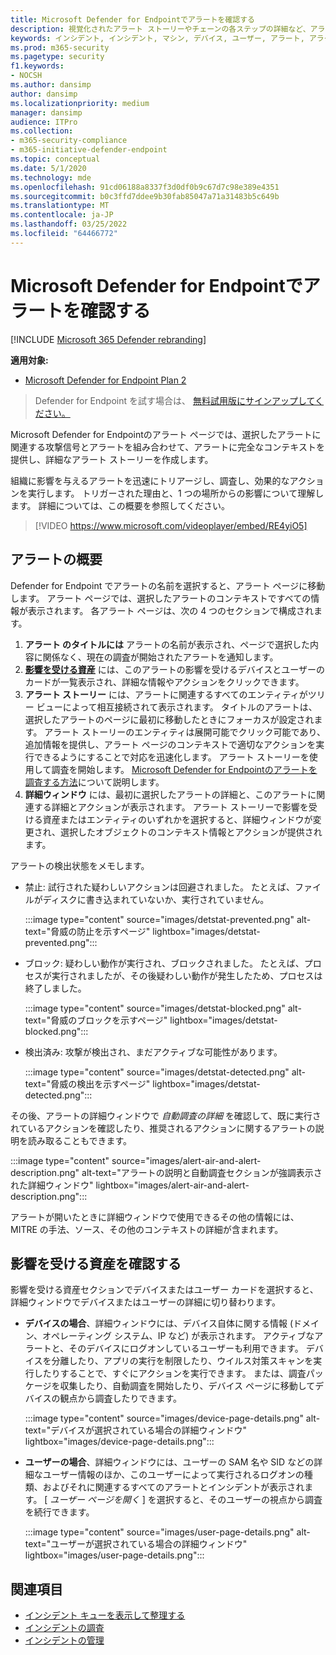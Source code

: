 ```yaml
---
title: Microsoft Defender for Endpointでアラートを確認する
description: 視覚化されたアラート ストーリーやチェーンの各ステップの詳細など、アラート情報を確認します。
keywords: インシデント, インシデント, マシン, デバイス, ユーザー, アラート, アラート, 調査, グラフ, 証拠
ms.prod: m365-security
ms.pagetype: security
f1.keywords:
- NOCSH
ms.author: dansimp
author: dansimp
ms.localizationpriority: medium
manager: dansimp
audience: ITPro
ms.collection:
- m365-security-compliance
- m365-initiative-defender-endpoint
ms.topic: conceptual
ms.date: 5/1/2020
ms.technology: mde
ms.openlocfilehash: 91cd06188a8337f3d0df0b9c67d7c98e389e4351
ms.sourcegitcommit: b0c3ffd7ddee9b30fab85047a71a31483b5c649b
ms.translationtype: MT
ms.contentlocale: ja-JP
ms.lasthandoff: 03/25/2022
ms.locfileid: "64466772"
---
```

# <a name="review-alerts-in-microsoft-defender-for-endpoint"></a>Microsoft Defender for Endpointでアラートを確認する

[!INCLUDE [Microsoft 365 Defender rebranding](../../includes/microsoft-defender.md)]


**適用対象:**
- [Microsoft Defender for Endpoint Plan 2](https://go.microsoft.com/fwlink/p/?linkid=2154037)

> Defender for Endpoint を試す場合は、 [無料試用版にサインアップしてください。](https://signup.microsoft.com/create-account/signup?products=7f379fee-c4f9-4278-b0a1-e4c8c2fcdf7e&ru=https://aka.ms/MDEp2OpenTrial?ocid=docs-wdatp-managealerts-abovefoldlink)

Microsoft Defender for Endpointのアラート ページでは、選択したアラートに関連する攻撃信号とアラートを組み合わせて、アラートに完全なコンテキストを提供し、詳細なアラート ストーリーを作成します。

組織に影響を与えるアラートを迅速にトリアージし、調査し、効果的なアクションを実行します。 トリガーされた理由と、1 つの場所からの影響について理解します。 詳細については、この概要を参照してください。

> [!VIDEO https://www.microsoft.com/videoplayer/embed/RE4yiO5]

## <a name="getting-started-with-an-alert"></a>アラートの概要

Defender for Endpoint でアラートの名前を選択すると、アラート ページに移動します。 アラート ページでは、選択したアラートのコンテキストですべての情報が表示されます。 各アラート ページは、次の 4 つのセクションで構成されます。

1. **アラート のタイトルには** アラートの名前が表示され、ページで選択した内容に関係なく、現在の調査が開始されたアラートを通知します。
2. [**影響を受ける資産**](#review-affected-assets) には、このアラートの影響を受けるデバイスとユーザーのカードが一覧表示され、詳細な情報やアクションをクリックできます。
3. **アラート ストーリー** には、アラートに関連するすべてのエンティティがツリー ビューによって相互接続されて表示されます。 タイトルのアラートは、選択したアラートのページに最初に移動したときにフォーカスが設定されます。 アラート ストーリーのエンティティは展開可能でクリック可能であり、追加情報を提供し、アラート ページのコンテキストで適切なアクションを実行できるようにすることで対応を迅速化します。 アラート ストーリーを使用して調査を開始します。 [Microsoft Defender for Endpointのアラートを調査する方法](/microsoft-365/security/defender-endpoint/investigate-alerts)について説明します。
4. **詳細ウィンドウ** には、最初に選択したアラートの詳細と、このアラートに関連する詳細とアクションが表示されます。 アラート ストーリーで影響を受ける資産またはエンティティのいずれかを選択すると、詳細ウィンドウが変更され、選択したオブジェクトのコンテキスト情報とアクションが提供されます。

アラートの検出状態をメモします。

- 禁止: 試行された疑わしいアクションは回避されました。 たとえば、ファイルがディスクに書き込まれていないか、実行されていません。

  :::image type="content" source="images/detstat-prevented.png" alt-text="脅威の防止を示すページ" lightbox="images/detstat-prevented.png":::

- ブロック: 疑わしい動作が実行され、ブロックされました。 たとえば、プロセスが実行されましたが、その後疑わしい動作が発生したため、プロセスは終了しました。

  :::image type="content" source="images/detstat-blocked.png" alt-text="脅威のブロックを示すページ" lightbox="images/detstat-blocked.png":::

- 検出済み: 攻撃が検出され、まだアクティブな可能性があります。

  :::image type="content" source="images/detstat-detected.png" alt-text="脅威の検出を示すページ" lightbox="images/detstat-detected.png":::

その後、アラートの詳細ウィンドウで *自動調査の詳細* を確認して、既に実行されているアクションを確認したり、推奨されるアクションに関するアラートの説明を読み取ることもできます。

:::image type="content" source="images/alert-air-and-alert-description.png" alt-text="アラートの説明と自動調査セクションが強調表示された詳細ウィンドウ" lightbox="images/alert-air-and-alert-description.png":::

アラートが開いたときに詳細ウィンドウで使用できるその他の情報には、MITRE の手法、ソース、その他のコンテキストの詳細が含まれます。

## <a name="review-affected-assets"></a>影響を受ける資産を確認する

影響を受ける資産セクションでデバイスまたはユーザー カードを選択すると、詳細ウィンドウでデバイスまたはユーザーの詳細に切り替わります。

- **デバイスの場合**、詳細ウィンドウには、デバイス自体に関する情報 (ドメイン、オペレーティング システム、IP など) が表示されます。 アクティブなアラートと、そのデバイスにログオンしているユーザーも利用できます。 デバイスを分離したり、アプリの実行を制限したり、ウイルス対策スキャンを実行したりすることで、すぐにアクションを実行できます。 または、調査パッケージを収集したり、自動調査を開始したり、デバイス ページに移動してデバイスの観点から調査したりできます。

   :::image type="content" source="images/device-page-details.png" alt-text="デバイスが選択されている場合の詳細ウィンドウ" lightbox="images/device-page-details.png":::

- **ユーザーの場合**、詳細ウィンドウには、ユーザーの SAM 名や SID などの詳細なユーザー情報のほか、このユーザーによって実行されるログオンの種類、およびそれに関連するすべてのアラートとインシデントが表示されます。 [ *ユーザー ページを開く* ] を選択すると、そのユーザーの視点から調査を続行できます。

   :::image type="content" source="images/user-page-details.png" alt-text="ユーザーが選択されている場合の詳細ウィンドウ" lightbox="images/user-page-details.png":::

## <a name="related-topics"></a>関連項目

- [インシデント キューを表示して整理する](view-incidents-queue.md)
- [インシデントの調査](investigate-incidents.md)
- [インシデントの管理](manage-incidents.md)

